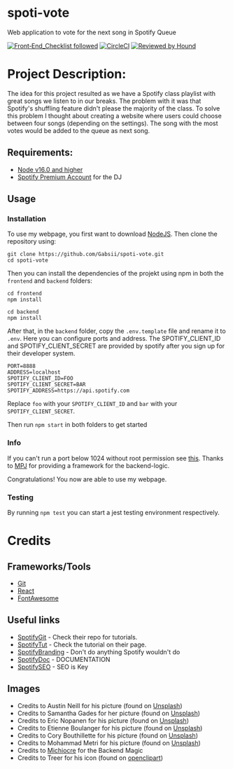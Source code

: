 # spoti-vote
Web application to vote for the next song in Spotify Queue

[![Front‑End_Checklist followed](https://img.shields.io/badge/Front‑End_Checklist-followed-brightgreen.svg)](https://github.com/thedaviddias/Front-End-Checklist/)
[![CircleCI](https://circleci.com/gh/Gabsii/spoti-vote/tree/master.svg?style=svg)](https://circleci.com/gh/Gabsii/spoti-vote/tree/master)
[![Reviewed by Hound](https://img.shields.io/badge/Reviewed_by-Hound-8E64B0.svg)](https://houndci.com)

# Project Description:

The idea for this project resulted as we have a Spotify class playlist with great songs we listen to in our breaks.
The problem with it was that Spotify's shuffling feature didn't please the majority of the class.
To solve this problem I thought about creating a website where users could choose between four songs (depending on the settings). The song with the most votes would be added to the queue as next song.

## Requirements:
* [Node v16.0 and higher](https://nodejs.org/en/)
* [Spotify Premium Account](https://www.spotify.com/at/) for the DJ

## Usage

### Installation

To use my webpage, you first want to download [NodeJS](https://nodejs.org/en/).
Then clone the repository using:
```
git clone https://github.com/Gabsii/spoti-vote.git
cd spoti-vote 
```
Then you can install the dependencies of the projekt using npm in both the `frontend` and `backend` folders:
```
cd frontend
npm install
```
```
cd backend
npm install
```

After that, in the `backend` folder, copy the `.env.template` file and rename it to `.env`.
Here you can configure ports and address.
The SPOTIFY_CLIENT_ID and SPOTIFY_CLIENT_SECRET are provided by spotify after you sign up for their developer system.
```
PORT=8888
ADDRESS=localhost
SPOTIFY_CLIENT_ID=FOO
SPOTIFY_CLIENT_SECRET=BAR
SPOTIFY_ADDRESS=https://api.spotify.com
```
Replace `foo` with your `SPOTIFY_CLIENT_ID` and `bar` with your `SPOTIFY_CLIENT_SECRET`.

Then run `npm start` in both folders to get started
### Info

If you can't run a port below 1024 without root permission see [this](http://pm2.keymetrics.io/docs/usage/specifics/).
Thanks to [MPJ](https://github.com/mpj/oauth-bridge-template) for providing a framework for the backend-logic.

Congratulations! You now are able to use my webpage.

### Testing

By running `npm test` you can start a jest testing environment respectively.

# Credits

## Frameworks/Tools
* [Git](https://git-scm.com/)
* [React](https://reactjs.org/)
* [FontAwesome](https://fontawesome.com/)

## Useful links

* [SpotifyGit](https://github.com/spotify/web-api-auth-examples) - Check their repo for tutorials.
* [SpotifyTut](https://developer.spotify.com/web-api/tutorial/) - Check the tutorial on their page.
* [SpotifyBranding](https://beta.developer.spotify.com/branding-guidelines/) - Don't do anything Spotify wouldn't do
* [SpotifyDoc](https://beta.developer.spotify.com/console/) - DOCUMENTATION
* [SpotifySEO](https://beta.developer.spotify.com/dashboard/applications) - SEO is Key

## Images

* Credits to Austin Neill for his picture (found on [Unsplash](https://unsplash.com))
* Credits to Samantha Gades for her picture (found on [Unsplash](https://unsplash.com))
* Credits to Eric Nopanen for his picture (found on [Unsplash](https://unsplash.com))
* Credits to Etienne Boulanger for his picture (found on [Unsplash](https://unsplash.com))
* Credits to Cory Bouthillette for his picture (found on [Unsplash](https://unsplash.com))
* Credits to Mohammad Metri for his picture (found on [Unsplash](https://unsplash.com))
* Credits to [Michiocre](https://github.com/Michiocre) for the Backend Magic
* Credits to Treer for his icon (found on [openclipart](https://openclipart.org/detail/247324/abstract-user-icon-1))
